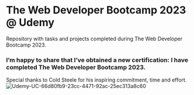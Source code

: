 # The Web Developer Bootcamp 2023 @ Udemy
Repository with tasks and projects completed during The Web Developer Bootcamp 2023.

### I’m happy to share that I’ve obtained a new certification: I have completed The Web Developer Bootcamp 2023.
Special thanks to Cold Steele for his inspiring commitment, time and effort.
![Udemy-UC-66d80fb9-23cc-4471-92ac-25ec313a8c60](https://github.com/MilenaGeorgieva95/SoftUni-Programming-Basics-with-JavaScript/assets/133628364/b0e8a2b1-b422-43f5-9bf8-a9e317b88efa)
